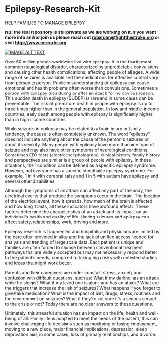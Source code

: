 # Epilepsy-Research-Kit
HELP FAMILIES TO MANAGE EPILEPSY

**NB: the real repository is still private as we are working on it. If you want more info and/or join us please reach out roberdan@fightthestroke.org or visit http://www.mirrorhr.org**

[![IMAGE ALT TEXT](http://img.youtube.com/vi/3l8fWDcyDE8/0.jpg)](http://www.youtube.com/watch?v=3l8fWDcyDE8 "Epilepsy Research Kit (MirrorHR) - by FightTheStroke.org")

Over 50 million people worldwide live with epilepsy. It is the fourth most common neurological disorder, characterized by unpredictable convulsions and causing other health complications, affecting people of all ages. A wide range of seizures is available and the medications for effective control vary from person to person. Public misunderstanding of epilepsy can cause emotional and health problems often worse than convulsions. Sometimes a person with epilepsy dies during or after an attack for no obvious reason. This sudden death in epilepsy (SUDEP) is rare and in some cases can be preventable. The risk of premature death in people with epilepsy is up to three times higher than in the general population. In low and middle-income countries, early death among people with epilepsy is significantly higher than in high income countries. 

While seizures in epilepsy may be related to a brain injury or family tendency, the cause is often completely unknown. The word "epilepsy" does not indicate anything about the cause of the person's seizures or about its severity. Many people with epilepsy have more than one type of seizure and may also have other symptoms of neurological conditions. Sometimes EEG tests (electroencephalogram), clinical history, family history and perspectives are similar in a group of people with epilepsy. In these situations, their condition can be defined as a specific epilepsy syndrome. However, not everyone has a specific identifiable epilepsy syndrome. For example, 1 in 4 with cerebral palsy and 1 in 5 with autism have epilepsy and several other disabilities.

Although the symptoms of an attack can affect any part of the body, the electrical events that produce the symptoms occur in the brain. The location of the electrical event, how it spreads, how much of the brain is affected and how long it lasts, all these indicators have profound effects. These factors determine the characteristics of an attack and its impact on an individual's health and quality of life. Having seizures and epilepsy can affect safety, relationships, work, driving and more.

Epilepsy research is fragmented and hospitals and physicians are limited by the care often provided in silos and the lack of unified access needed for analysis and trending of large scale data. Each patient is unique and families are often forced to choose between conventional treatment pathways that are widely accepted but may not necessarily respond better to the patient's needs, compared to taking high risks with untested studies and ideas that might work better.

Parents and their caregivers are under constant stress, anxiety and confusion with difficult questions, such as: What if my darling has an attack while he sleeps? What if my loved one is alone and has an attack? What are the triggers that increase the risk of seizures? What happens if you forget to give/take medication? What is the impact of diet, drugs, stress, routines and the environment on seizures? What if they're not sure it's a serious sequel to the crisis or not? Today there are no clear answers to these questions.

Ultimately, this stressful situation has an impact on the life, health and well-being of all. Family life is adapted to meet the needs of the patient, this can involve challenging life decisions such as modifying or losing employment, moving to a new place, major financial implications, depression, sleep deprivation and, in some cases, loss of primary relationships, and divorce.
